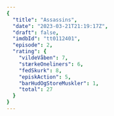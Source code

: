 ```yaml
---
{
  "title": "Assassins",
  "date": "2023-03-21T21:19:17Z",
  "draft": false,
  "imdbId": "tt0112401",
  "episode": 2,
  "rating": {
    "vildeVåben": 7,
    "stærkeOneliners": 6,
    "fedSkurk": 8,
    "episkAction": 5,
    "barHudOgStoreMuskler": 1,
    "total": 27
  }
}
---
```


